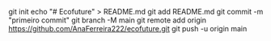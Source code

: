 git init
echo "# Ecofuture" > README.md
git add README.md
git commit -m "primeiro commit"
git branch -M main
git remote add origin https://github.com/AnaFerreira222/ecofuture.git
git push -u origin main

